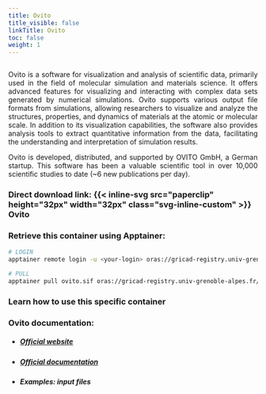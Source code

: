 ```yaml
---
title: Ovito
title_visible: false
linkTitle: Ovito
toc: false
weight: 1
---
```


<a href="https://www.ovito.org/" target="_blank"><img class="logo-ovito" width="500px"/></a>

<div align="justify">

Ovito is a software for visualization and analysis of scientific data, primarily used in the field of molecular simulation and materials science. It offers advanced features for visualizing and interacting with complex data sets generated by numerical simulations. Ovito supports various output file formats from simulations, allowing researchers to visualize and analyze the structures, properties, and dynamics of materials at the atomic or molecular scale. In addition to its visualization capabilities, the software also provides analysis tools to extract quantitative information from the data, facilitating the understanding and interpretation of simulation results.

Ovito is developed, distributed, and supported by OVITO GmbH, a German startup. This software has been a valuable scientific tool in over 10,000 scientific studies to date (~6 new publications per day).

</div>

### Direct download link: {{< inline-svg src="paperclip" height="32px" width="32px" class="svg-inline-custom" >}} Ovito

### Retrieve this container using Apptainer:

```sh
# LOGIN
apptainer remote login -u <your-login> oras://gricad-registry.univ-grenoble-alpes.fr

# PULL
apptainer pull ovito.sif oras://gricad-registry.univ-grenoble-alpes.fr/diamond/apptainer/apptainer-singularity-projects/ovito.sif:latest
```

### Learn how to use this specific container

### Ovito documentation:

- ##### <a href="https://www.ovito.org/" target="_blank">Official website</a>

- ##### <a href="https://www.ovito.org/docs/current" target="_blank">Official documentation</a>

- ##### Examples: input files